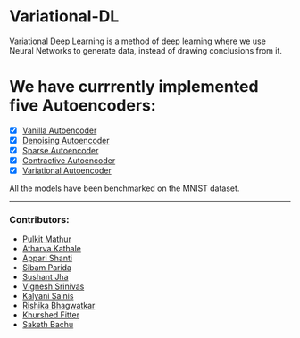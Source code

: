 # Variational-DL

Variational Deep Learning is a method of deep learning where we use Neural Networks to generate data, instead of drawing conclusions from it.

We have currrently implemented five Autoencoders:
=======
- [x] [Vanilla Autoencoder](vanilla)
- [x] [Denoising Autoencoder](denoise)
- [x] [Sparse Autoencoder](sparse)
- [x] [Contractive Autoencoder](contractive)
- [x] [Variational Autoencoder](VAE)

All the models have been benchmarked on the MNIST dataset.

<hr />

### Contributors: 
* [Pulkit Mathur](https://github.com/mathurpulkit)
* [Atharva Kathale](https://github.com/Atharva-K12)
* [Appari Shanti](https://github.com/AppariShanti)
* [Sibam Parida](https://github.com/sibam23)
* [Sushant Jha](https://github.com/sushantjha78)
* [Vignesh Srinivas](https://github.com/vignesh-creator)
* [Kalyani Sainis](https://github.com/Kals-13)
* [Rishika Bhagwatkar](https://github.com/rishika2110)
* [Khurshed Fitter](https://github.com/GlazeDonuts)
* [Saketh Bachu](https://github.com/sakethbachu)
